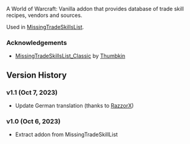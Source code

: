 A World of Warcraft: Vanilla addon that provides database of trade skill recipes, vendors and sources.

Used in [MissingTradeSkillsList](https://github.com/refaim/MissingTradeSkillsList).

### Acknowledgements
- [MissingTradeSkillsList_Classic](https://github.com/Thumbkin/MissingTradeSkillsList_Classic) by [Thumbkin](https://github.com/Thumbkin)

## Version History

### v1.1 (Oct 7, 2023)
* Update German translation (thanks to [RazzorX](https://github.com/RazzorX))

### v1.0 (Oct 6, 2023)
* Extract addon from MissingTradeSkillList
